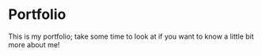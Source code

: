 # Portfolio
This is my portfolio; take some time to look at if you want to know a little bit more about me!
